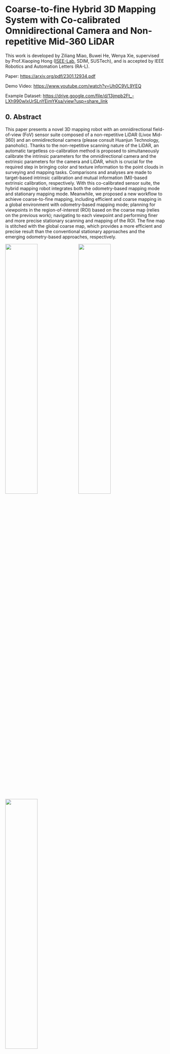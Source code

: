 # Coarse-to-fine Hybrid 3D Mapping System with Co-calibrated Omnidirectional Camera and Non-repetitive Mid-360 LiDAR
This work is developed by Ziliang Miao, Buwei He, Wenya Xie, supervised by Prof.Xiaoping Hong ([ISEE-Lab](https://isee.technology/), SDIM, SUSTech), and is accepted by IEEE Robotics and Automation Letters (RA-L).

Paper: https://arxiv.org/pdf/2301.12934.pdf

Demo Video: https://www.youtube.com/watch?v=Uh0C9VL9YEQ

Example Dataset: https://drive.google.com/file/d/13jmpb2Ft_-LXh990wIxUrSLnYEimYKsa/view?usp=share_link

## 0. Abstract
This paper presents a novel 3D mapping robot with an omnidirectional field-of-view (FoV) sensor suite composed of a non-repetitive LiDAR (Livox Mid-360) and an omnidirectional camera (please consult Huanjun Technology, panoholic). Thanks to the non-repetitive scanning nature of the LiDAR, an automatic targetless co-calibration method is proposed to simultaneously calibrate the intrinsic parameters for the omnidirectional camera and the extrinsic parameters for the camera and LiDAR, which is crucial for the required step in bringing color and texture information to the point clouds in surveying and mapping tasks. Comparisons and analyses are made to target-based intrinsic calibration and mutual information (MI)-based extrinsic calibration, respectively. With this co-calibrated sensor suite, the hybrid mapping robot integrates both the odometry-based mapping mode and stationary mapping mode. Meanwhile, we proposed a new workflow to achieve coarse-to-fine mapping, including efficient and coarse mapping in a global environment with odometry-based mapping mode; planning for viewpoints in the region-of-interest (ROI) based on the coarse map (relies on the previous work); navigating to each viewpoint and performing finer and more precise stationary scanning and mapping of the ROI. The fine map is stitched with the global coarse map, which provides a more efficient and precise result than the conventional stationary approaches and the emerging odometry-based approaches, respectively.

<img src="readme_pics/robot.png" width=45% >
<img src="readme_pics/sensor_suite.png" width=45% >
<img src="readme_pics/nonrepetitive_scanning.png" width=45% >

## 1. Workflow
<img src="readme_pics/workflow.png" width=45% >

## 2. Co-calibration Results
<img src="readme_pics/cocalibration_result.png" width=45% >

## 3. Prerequisites
### 3.1 **Ubuntu** and **ROS**
Version: Ubuntu 18.04.

Version: ROS Melodic. 

Please follow [ROS Installation](http://wiki.ros.org/ROS/Installation) to install.
### 3.2. **ceres-solver**
Version: ceres-solver 2.1.0

Please follow [Ceres-Solver Installation](http://ceres-solver.org/installation.html) to install.
### 3.3. **PCL**
Version: PCL 1.7.4

Version: Eigen 3.3.4

Please follow [PCL Installation](http://www.pointclouds.org/downloads/linux.html) to install.
### 3.4. **OpenCV**
Version: OpenCV 3.2.0

Please follow [OpenCV Installation](https://opencv.org/) to install.
### 3.5. **mlpack**
Version: mlpack 3.4.2

Please follow [mlpack Installation](https://www.mlpack.org/doc/mlpack-3.4.2/doxygen/build.html) to install.


### 3.6 Livox SDK and Livox ROS Driver
The SDK and driver is used for dealing with Livox LiDAR.
Remenber to install [Livox SDK](https://github.com/Livox-SDK/Livox-SDK) before [Livox ROS Driver](https://github.com/Livox-SDK/livox_ros_driver).

### 3.7 MindVision SDK
The SDK of the fisheye camera is in [MindVision SDK](http://www.mindvision.com.cn/rjxz/list_12.aspx?lcid=138).

## 4. Run Co-calibration
### Sensors:
Currently, this cocalibration method only supports omnidirectional camera and non-repetitive scanning LiDAR (Livox).

If you want to calibrate the monocular camera and the Livox LiDAR, please replace the omnidirectional camera model to monocular camera model and modify the corresponding parameters of optimization.

We will consider supporting other types of LiDAR in the future.

### Data:
Make the data, (dataset_name), cocalibration directories, refer to the file structure below.

Rename the accumulated non-repetitive scanned point cloud "full_fov_cloud.pcd", rename the hdr image "hrd_image.bmp".

Put the two raw files into ~/cocalibration/data/(dataset_name)/cocalibration directory.
### Config:
Modify the parameters in the config file, cocalibration.yaml.

Recommended Kernel Density Estimation (KDE) bandwidth: 32, 16, 8, 4, 2
### File stucture:
```bash
├── cocalibration
│   ├── build
│   ├── config
│   │   └── cocalibration.yaml
│   ├── data
│   │   └── (dataset_name)
│   │       └── cocalibration
│   │           ├── edges
│   │           │   ├── lidar_1_filtered.bmp
│   │           │   ├── lidar_2_canny.bmp
│   │           │   ├── lidar_edge_image.bmp
│   │           │   ├── lidar_edge_cloud.pcd
│   │           │   ├── omni_1_filtered.bmp
│   │           │   ├── omni_2_canny.bmp
│   │           │   └── omni_edge_image.bmp
│   │           ├── results
│   │           │   ├── fusion_image_init.bmp
│   │           │   ├── fusion_image_(bandwidth).bmp
│   │           │   ├── cocalib_init.txt
│   │           │   └── cocalib_(bandwidth).txt
│   │           ├── full_fov_cloud.pcd
│   │           ├── flat_lidar_image.bmp
│   │           └── hdr_image.bmp
│   ├── launch
│   │   └── cocalibration.launch
│   ├── include
│   │   ├── common_lib.h
│   │   ├── define.h
│   │   ├── lidar_process.h
│   │   ├── omni_process.h
│   │   └── optimization.h
│   ├── python_scripts
│   │   └── image_process
│   │       ├── omni_image_mask.png
│   │       ├── lidar_flat_image_mask.png
│   │       └── edge_extraction.py
│   ├── src
│   │   ├── lidar_process.cpp
│   │   ├── omni_process.cpp
│   │   ├── optimization.cpp
│   │   └── cocalibration.cpp
│   ├── package.xml
│   └── CMakeLists.txt
├── ReadMe.md
├── .git
└── .gitignore
```
### Commands:
```
    cd ~/$catkin workspace$
    catkin_make
    source ./devel/setup.bash
    roslaunch cocalibration cocalibration.launch
```

## 5. Acknowledgements
Thanks for [CamVox](https://github.com/ISEE-Technology/CamVox), [Livox-SDK](https://github.com/Livox-SDK/livox_camera_lidar_calibration), [OCamCalib MATLAB Toolbox](https://sites.google.com/site/scarabotix/ocamcalib-omnidirectional-camera-calibration-toolbox-for-matlab), [Fast-LIO](https://github.com/hku-mars/FAST_LIO), and thanks to the help of Wenquan Zhao, Xiao Huang, Jian Bai.
